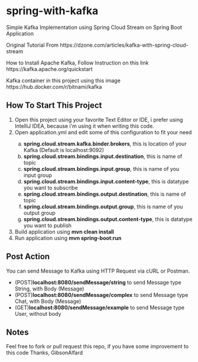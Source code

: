 # spring-with-kafka
Simple Kafka Implementation using Spring Cloud Stream on Spring Boot Application

<p>Original Tutorial From https://dzone.com/articles/kafka-with-spring-cloud-stream</p>
<p>How to Install Apache Kafka, Follow Instruction on this link https://kafka.apache.org/quickstart</p>
<p>Kafka container in this project using this image https://hub.docker.com/r/bitnami/kafka</p>

<h2>How To Start This Project</h2>
<ol type="1">
  <li>Open this project using your favorite Text Editor or IDE, i prefer using IntelliJ IDEA, because i'm using it when writing this code.</li>
  <li>Open application.yml and edit some of this configuration to fit your need</li>
  <ol type="a">
    <li><b>spring.cloud.stream.kafka.binder.brokers</b>, this is location of your Kafka (Default is localhost:9092)</li>
    <li><b>spring.cloud.stream.bindings.input.destination</b>, this is name of topic</li>
    <li><b>spring.cloud.stream.bindings.input.group</b>, this is name of you input group</li>
    <li><b>spring.cloud.stream.bindings.input.content-type</b>, this is datatype you want to subscribe</li>
    <li><b>spring.cloud.stream.bindings.output.destination</b>, this is name of topic</li>
    <li><b>spring.cloud.stream.bindings.output.group</b>, this is name of you output group</li>
    <li><b>spring.cloud.stream.bindings.output.content-type</b>, this is datatype you want to publish</li>
  </ol>
  <li>Build application using <b>mvn clean install</b></li>
  <li>Run application using <b>mvn spring-boot:run</b></li>
</ol>

<h2>Post Action</h2>
<p>You can send Message to Kafka using HTTP Request via cURL or Postman.</p>
<ul>
  <li>(POST)<b>localhost:8080/sendMessage/string</b> to send Message type String, with Body (Message)</li>
  <li>(POST)<b>localhost:8080/sendMessage/complex</b> to send Message type Chat, with Body (Message)</li>
  <li>(GET)<b>localhost:8080/sendMessage/example</b> to send Message type User, without body</li>
</ul>

<h2>Notes</h2>
<p>Feel free to fork or pull request this repo, if you have some improvement to this code
Thanks, GibsonAlfard</p>